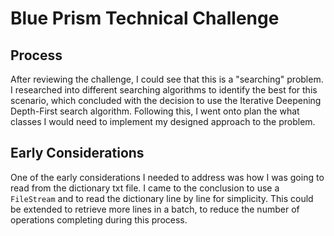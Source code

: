# Blue Prism Technical Challenge

## Process

After reviewing the challenge, I could see that this is a "searching" problem. I researched into different searching algorithms to identify the best for this scenario, which concluded with the decision to use the Iterative Deepening Depth-First search algorithm. Following this, I went onto plan the what classes I would need to implement my designed approach to the problem.

## Early Considerations

One of the early considerations I needed to address was how I was going to read from the dictionary txt file. I came to the conclusion to use a `FileStream` and to read the dictionary line by line for simplicity. This could be extended to retrieve more lines in a batch, to reduce the number of operations completing during this process.